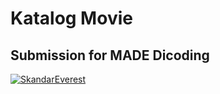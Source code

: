 # Katalog Movie
## Submission for MADE Dicoding

[![SkandarEverest](https://circleci.com/gh/SkandarEverest/Katalog_Movie.svg?style=svg)](https://app.circleci.com/pipelines/github/SkandarEverest/Katalog_Movie)